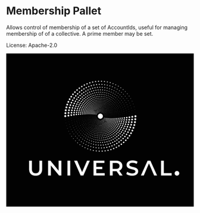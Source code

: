 # Membership Pallet

Allows control of membership of a set of AccountIds, useful for managing membership of of a collective. A prime member may be set.

License: Apache-2.0


![Logo](https://github.com/UniversalDot/documents/blob/master/logo/rsz_jpg-02.jpg)